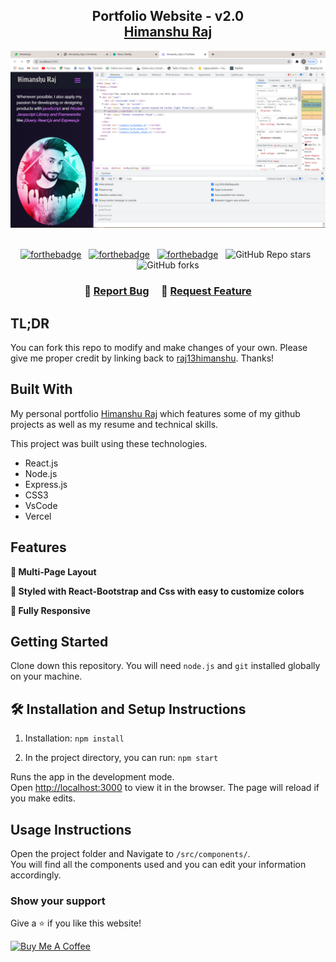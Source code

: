 <h2 align="center">
  Portfolio Website - v2.0<br/>
  <a href="https://raj-portfolio-react.netlify.app/" target="_blank">Himanshu Raj</a>
</h2>
<div align="center">
  <img alt="Demo" src="./Images/readme-img1.png" />
</div>

<br/>

<center>

[![forthebadge](https://forthebadge.com/images/badges/built-with-love.svg)](https://forthebadge.com) &nbsp;
[![forthebadge](https://forthebadge.com/images/badges/made-with-javascript.svg)](https://forthebadge.com) &nbsp;
[![forthebadge](https://forthebadge.com/images/badges/open-source.svg)](https://forthebadge.com) &nbsp;
![GitHub Repo stars](https://img.shields.io/github/stars/raj13himanshu/Portfolio?color=red&logo=github&style=for-the-badge) &nbsp;
![GitHub forks](https://img.shields.io/github/forks/raj13himanshu/Portfolio?color=red&logo=github&style=for-the-badge)

</center>

<h3 align="center">
    🔹
    <a href="https://github.com/raj13himanshu/raj-portfolio-react/issues">Report Bug</a> &nbsp; &nbsp;
    🔹
    <a href="https://github.com/raj13himanshu/raj-portfolio-react/issues">Request Feature</a>
</h3>

## TL;DR

You can fork this repo to modify and make changes of your own. Please give me proper credit by linking back to [raj13himanshu](https://github.com/raj13himanshu/raj-portfolio-react
). Thanks!

## Built With

My personal portfolio <a href="https://raj-portfolio-react.netlify.app/" target="_blank">Himanshu Raj</a> which features some of my github projects as well as my resume and technical skills.<br/>

This project was built using these technologies.

- React.js
- Node.js
- Express.js
- CSS3
- VsCode
- Vercel

## Features

**📖 Multi-Page Layout**

**🎨 Styled with React-Bootstrap and Css with easy to customize colors**

**📱 Fully Responsive**

## Getting Started

Clone down this repository. You will need `node.js` and `git` installed globally on your machine.

## 🛠 Installation and Setup Instructions

1. Installation: `npm install`

2. In the project directory, you can run: `npm start`

Runs the app in the development mode.\
Open [http://localhost:3000](http://localhost:3000) to view it in the browser.
The page will reload if you make edits.

## Usage Instructions

Open the project folder and Navigate to `/src/components/`. <br/>
You will find all the components used and you can edit your information accordingly.

### Show your support

Give a ⭐ if you like this website!

<a href="https://p.paytm.me/xCTH/62290021" target="_blank"><img src="https://cdn.buymeacoffee.com/buttons/v2/default-violet.png" alt="Buy Me A Coffee" height= "60px" width= "217px" ></a>
